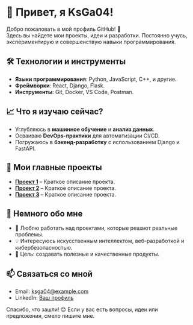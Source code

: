 # 👋 Привет, я KsGa04!

Добро пожаловать в мой профиль GitHub! 🚀  
Здесь вы найдете мои проекты, идеи и разработки. Постоянно учусь, экспериментирую и совершенствую навыки программирования.

## 🛠️ Технологии и инструменты
- **Языки программирования**: Python, JavaScript, C++, и другие.
- **Фреймворки**: React, Django, Flask.
- **Инструменты**: Git, Docker, VS Code, Postman.

## 📈 Что я изучаю сейчас?
- Углубляюсь в **машинное обучение** и **анализ данных**.
- Осваиваю **DevOps-практики** для автоматизации CI/CD.
- Погружаюсь в **бэкенд-разработку** с использованием Django и FastAPI.

## 📌 Мои главные проекты
- **[Проект 1](https://github.com/KsGa04/project1)** – Краткое описание проекта.  
- **[Проект 2](https://github.com/KsGa04/project2)** – Краткое описание проекта.  
- **[Проект 3](https://github.com/KsGa04/project3)** – Краткое описание проекта.  

## 🌱 Немного обо мне
- 🔭 Люблю работать над проектами, которые решают реальные проблемы.
- 💡 Интересуюсь искусственным интеллектом, веб-разработкой и кибербезопасностью.
- 🎯 Цель: создавать полезные и качественные продукты.

## 📫 Связаться со мной
- Email: [ksga04@example.com](mailto:ksga04@example.com)
- LinkedIn: [Ваш профиль](https://linkedin.com/in/ksga04)

Спасибо, что зашли! 😊 Если у вас есть вопросы, идеи или предложения, смело пишите мне.

